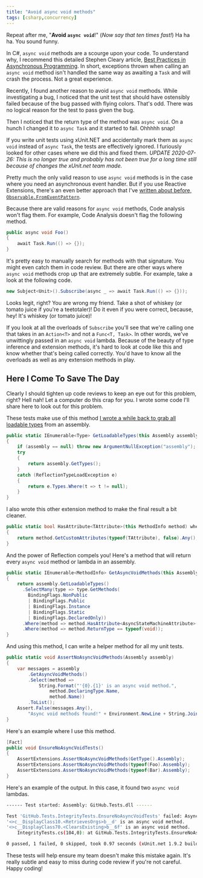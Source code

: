 ```yaml
---
title: "Avoid async void methods"
tags: [csharp,concurrency]
---
```


Repeat after me, "__Avoid `async void`__!" (_Now say that ten times fast!_) Ha ha ha. You sound funny.

In C#, `async void` methods are a scourge upon your code. To understand why, I recommend this detailed Stephen Cleary article, [Best Practices in Asynchronous Programming](http://msdn.microsoft.com/en-us/magazine/jj991977.aspx). In short, exceptions thrown when calling an `async void` method isn't handled the same way as awaiting a `Task` and will crash the process. Not a great experience.

Recently, I found another reason to avoid `async void` methods. While investigating a bug, I noticed that the unit test that should have ostensibly failed because of the bug passed with flying colors. That's odd. There was no logical reason for the test to pass given the bug.

Then I noticed that the return type of the method was `async void`. On a hunch I changed it to `async Task` and it started to fail. Ohhhhh snap!

If you write unit tests using xUnit.NET and accidentally mark them as `async void` instead of `async Task`, the tests are effectively ignored. I furiously looked for other cases where we did this and fixed them. _UPDATE 2020-07-26: This is no longer true and probably has not been true for a long time still because of changes the xUnit.net team made._

Pretty much the only valid reason to use `async void` methods is in the case where you need an asynchronous event handler. But if you use Reactive Extensions, there's an even better approach that I've [written about before, `Observable.FromEventPattern`](https://haacked.com/archive/2012/04/09/reactive-extensions-sample.aspx/).

Because there are valid reasons for `async void` methods, Code analysis won't flag them. For example, Code Analysis doesn't flag the following method.

```csharp
public async void Foo()
{
    await Task.Run(() => {});
}
```

It's pretty easy to manually search for methods with that signature. You might even catch them in code review. But there are other ways where `async void` methods crop up that are extremely subtle. For example, take a look at the following code.

```csharp
new Subject<Unit>().Subscribe(async _ => await Task.Run(() => {}));
```

Looks legit, right? You are wrong my friend. Take a shot of whiskey (or tomato juice if you're a teetotaler)! Do it even if you were correct, because, hey! It's whiskey (or tomato juice)!

If you look at all the overloads of `Subscribe` you'll see that we're calling one that takes in an `Action<T>` and not a `Func<T, Task>`. In other words, we've unwittingly passed in an `async void` lambda. Because of the beauty of type inference and extension methods, it's hard to look at code like this and know whether that's being called correctly. You'd have to know all the overloads as well as any extension methods in play.

## Here I Come To Save The Day

Clearly I should tighten up code reviews to keep an eye out for this problem, right? Hell nah! Let a computer do this crap for you. I wrote some code I'll share here to look out for this problem.

These tests make use of this method [I wrote a while back to grab all loadable types](https://haacked.com/archive/2012/07/23/get-all-types-in-an-assembly.aspx/) from an assembly.


```csharp
public static IEnumerable<Type> GetLoadableTypes(this Assembly assembly)
{
    if (assembly == null) throw new ArgumentNullException("assembly");
    try
    {
        return assembly.GetTypes();
    }
    catch (ReflectionTypeLoadException e)
    {
        return e.Types.Where(t => t != null);
    }
}
```

I also wrote this other extension method to make the final result a bit cleaner.

```csharp
public static bool HasAttribute<TAttribute>(this MethodInfo method) where TAttribute : Attribute
{
    return method.GetCustomAttributes(typeof(TAttribute), false).Any();
}
```

And the power of Reflection compels you! Here's a method that will return every `async void` method or lambda in an assembly.

```csharp
public static IEnumerable<MethodInfo> GetAsyncVoidMethods(this Assembly assembly)
{
    return assembly.GetLoadableTypes()
      .SelectMany(type => type.GetMethods(
        BindingFlags.NonPublic
        | BindingFlags.Public
        | BindingFlags.Instance
        | BindingFlags.Static
        | BindingFlags.DeclaredOnly))
      .Where(method => method.HasAttribute<AsyncStateMachineAttribute>())
      .Where(method => method.ReturnType == typeof(void));
}
```

And using this method, I can write a helper method for all my unit tests.

```csharp
public static void AssertNoAsyncVoidMethods(Assembly assembly)
{
    var messages = assembly
        .GetAsyncVoidMethods()
        .Select(method =>
            String.Format("'{0}.{1}' is an async void method.",
                method.DeclaringType.Name,
                method.Name))
        .ToList();
    Assert.False(messages.Any(),
        "Async void methods found!" + Environment.NewLine + String.Join(Environment.NewLine, messages));
}
```

Here's an example where I use this method.

```csharp
[Fact]
public void EnsureNoAsyncVoidTests()
{
    AssertExtensions.AssertNoAsyncVoidMethods(GetType().Assembly);
    AssertExtensions.AssertNoAsyncVoidMethods(typeof(Foo).Assembly);
    AssertExtensions.AssertNoAsyncVoidMethods(typeof(Bar).Assembly);
}
```
Here's an example of the output. In this case, it found two `async void` lambdas.

```bash
------ Test started: Assembly: GitHub.Tests.dll ------

Test 'GitHub.Tests.IntegrityTests.EnsureNoAsyncVoidTests' failed: Async void methods found!
'<>c__DisplayClass10.<RetrievesOrgs>b__d' is an async void method.
'<>c__DisplayClass70.<ClearsExisting>b__6f' is an async void method.
	IntegrityTests.cs(104,0): at GitHub.Tests.IntegrityTests.EnsureNoAsyncVoidTests()

0 passed, 1 failed, 0 skipped, took 0.97 seconds (xUnit.net 1.9.2 build 1705).
```

These tests will help ensure my team doesn't make this mistake again. It's really subtle and easy to miss during code review if you're not careful. Happy coding!
